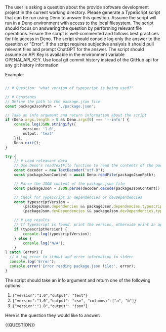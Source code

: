 The user is asking a question about the provide software development project in the current working directory.
Please generate a TypeScript script that can be run using Deno to answer this question. 
Assume the script will run in a Deno environment with access to the local filesystem. 
The script should focus on answering the question by performing relevant file operations.
Ensure the script is well-commented and follows best practices for file access in Deno.
The script should console log only the answer to the question or "Error".
If the script requires subjective analysis it should pull relevant files and prompt ChatGPT for the answer.
The script should assume an API Key is available in the environment variable OPENAI_API_KEY.
Use local git commit history instead of the GitHub api for any git history information

Example:

```ts

// # Question: "what version of typescript is being used?"

// # Constants
// Define the path to the package.json file
const packageJsonPath = './package.json';

// Take an info argument and return information about the script
if (Deno.args.length > 0 && Deno.args[0] === '--info') {
    console.log(JSON.stringify({
        version: '1.0',
        output: 'text'
    }));
    Deno.exit();
}

try {
    // # Load releavant data
    // Use Deno's readTextFile function to read the contents of the package.json file asynchronously
    const decoder = new TextDecoder("utf-8");
    const packageJsonContent = await Deno.readFile(packageJsonPath);

    // Parse the JSON content of the package.json file
    const packageJson = JSON.parse(decoder.decode(packageJsonContent));

    // Check for TypeScript in dependencies or devDependencies
    const typescriptVersion =
        (packageJson.dependencies && packageJson.dependencies.typescript) ||
        (packageJson.devDependencies && packageJson.devDependencies.typescript);

    // # Log results
    // If TypeScript is found, print the version, otherwise print an appropriate message
    if (typescriptVersion) {
        console.log(typescriptVersion);
    } else {
        console.log('N/A');
    }
} catch (error) {
  // # Log error to stdout and error information to stderr
  console.log('Error');
  console.error('Error reading package.json file:', error);
}
```

The script should take an info argument and return one of the following options:
1. `{"version":"1.0","output": "text"}`
2. `{"version":"1.0","output": "csv", "columns:":["a", "b"]}`
3. `{"version":"1.0","output": "json"}`

Here is the question they would like to answer:

{{QUESTION}}